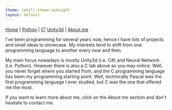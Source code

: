 ```yaml
---
theme: jekyll-theme-midnight
layout: default
---
```

<a href="https://raniaspant.github.io/">Home</a> | <a href="https://raniaspant.github.io/python/">Python</a> | 
<a href="https://raniaspant.github.io/c/">C</a>| <a href="https://raniaspant.github.io/unity3d/">Unity3d</a> | 
<a href="https://raniaspant.github.io/about/">About me</a>

I've been programming for several years now, hence I have lots of projects and small ideas to showcase. My interests tend to shift from 
one programming language to another every now and then. 

My main focus nowadays is mostly Unity3d (i.e. C#) and Neural Network (i.e. Python). However there is also a C tab above as you may notice. Well, you never forget where you started from, and the C programming language has been my programming starting point. Well, technically Pascal was the first programming language I ever studied, but C was the one that offered me the most.

If you want to learn more about me, click on the _About me_ section and don't hesitate to contact me.

